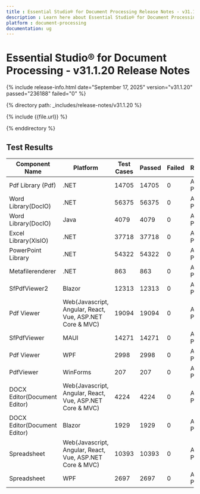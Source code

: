 ```yaml
---
title : Essential Studio® for Document Processing Release Notes - v31.1.20
description : Learn here about Essential Studio® for Document Processing Weekly Nuget Release - Release Notes - v31.1.20
platform : document-processing
documentation: ug
---
```


# Essential Studio® for Document Processing - v31.1.20 Release Notes

{% include release-info.html date="September 17, 2025"  version="v31.1.20" passed="236188" failed="0" %}

{% directory path: _includes/release-notes/v31.1.20 %}

{% include {{file.url}} %}

{% enddirectory %}

## Test Results


| Component Name               | Platform                                                 | Test Cases | Passed | Failed | Remarks    |
|------------------------------|----------------------------------------------------------|------------|--------|--------|------------|
| Pdf Library (Pdf)            | .NET                                                     | 14705      | 14705  | 0      | All Passed |
| Word Library(DocIO)          | .NET                                                     | 56375      | 56375  | 0      | All Passed |
| Word Library(DocIO)          | Java                                                     | 4079       | 4079   | 0      | All Passed |
| Excel Library(XlsIO)         | .NET                                                     | 37718      | 37718  | 0      | All Passed |
| PowerPoint Library           | .NET                                                     | 54322      | 54322  | 0      | All Passed |
| Metafilerenderer             | .NET                                                     | 863        | 863    | 0      | All Passed |
| SfPdfViewer2                 | Blazor                                                   | 12313      | 12313  | 0      | All Passed |
| Pdf Viewer                   | Web(Javascript, Angular, React, Vue, ASP.NET Core & MVC) | 19094      | 19094  | 0      | All Passed |
| SfPdfViewer                  | MAUI                                                     | 14271      | 14271  | 0      | All Passed |
| Pdf Viewer                   | WPF                                                      | 2998       | 2998   | 0      | All Passed |
| PdfViewer                    | WinForms                                                 | 207        | 207    | 0      | All Passed |
| DOCX Editor(Document Editor) | Web(Javascript, Angular, React, Vue, ASP.NET Core & MVC) | 4224       | 4224   | 0      | All Passed |
| DOCX Editor(Document Editor) | Blazor                                                   | 1929       | 1929   | 0      | All Passed |
| Spreadsheet                  | Web(Javascript, Angular, React, Vue, ASP.NET Core & MVC) | 10393      | 10393  | 0      | All Passed |
| Spreadsheet                  | WPF                                                      | 2697       | 2697   | 0      | All Passed |